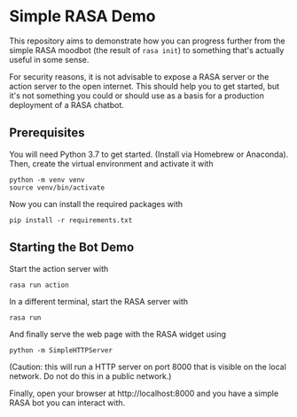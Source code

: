 # Simple RASA Demo
This repository aims to demonstrate how you can progress further from the
simple RASA moodbot (the result of `rasa init`) to something that's
actually useful in some sense.

For security reasons, it is not advisable to expose a RASA server or the
action server to the open internet. This should help you to get started,
but it's not something you could or should use as a basis for a production
deployment of a RASA chatbot.

## Prerequisites
You will need Python 3.7 to get started. (Install via Homebrew or Anaconda).
Then, create the virtual environment and activate it with
```
python -m venv venv
source venv/bin/activate
```

Now you can install the required packages with
```
pip install -r requirements.txt
```

## Starting the Bot Demo
Start the action server with
```
rasa run action
```

In a different terminal, start the RASA server with
```
rasa run
```

And finally serve the web page with the RASA widget using
```
python -m SimpleHTTPServer
```
(Caution: this will run a HTTP server on port 8000 that is visible on the
local network. Do not do this in a public network.)

Finally, open your browser at http://localhost:8000 and you have
a simple RASA bot you can interact with.
